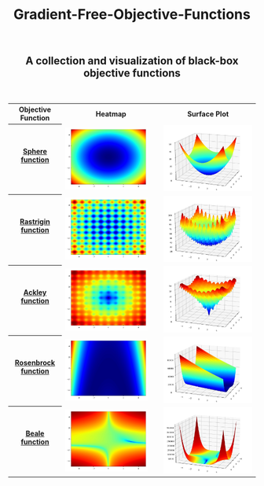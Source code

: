 <H1 align="center">
    Gradient-Free-Objective-Functions
</H1>

<br>

<H2 align="center">
    A collection and visualization of black-box objective functions
</H2>

<br>


<table style="width:100%">
  <tr>
    <th> <b>Objective Function</b> </th>
    <th> <b>Heatmap</b> </th> 
    <th> <b>Surface Plot</b> </th>
  </tr>
  <tr>
    <th> <ins>Sphere function</ins> <br><br>  </th>
    <td> <img src="./doc/images/sphere_function_heatmap.jpg" width="90%"> </td>
    <td> <img src="./doc/images/sphere_function_surface.jpg" width="100%"> </td>
  </tr>
  <tr>
    <th> <ins>Rastrigin function</ins> <br><br> </th>
    <td> <img src="./doc/images/rastrigin_function_heatmap.jpg" width="90%"> </td>
    <td> <img src="./doc/images/rastrigin_function_surface.jpg" width="100%"> </td>
  </tr>
  <tr>
    <th> <ins>Ackley function</ins> <br><br> </th>
    <td> <img src="./doc/images/ackley_function_heatmap.jpg" width="90%"> </td>
    <td> <img src="./doc/images/ackley_function_surface.jpg" width="100%"> </td>
  </tr>
  <tr>
    <th> <ins>Rosenbrock function</ins> <br><br> </th>
    <td> <img src="./doc/images/rosenbrock_function_heatmap.jpg" width="90%"> </td>
    <td> <img src="./doc/images/rosenbrock_function_surface.jpg" width="100%"> </td>
  </tr>
  <tr>
    <th> <ins>Beale function</ins> <br><br> </th>
    <td> <img src="./doc/images/beale_function_heatmap.jpg" width="90%"> </td>
    <td> <img src="./doc/images/beale_function_surface.jpg" width="100%"> </td>
  </tr>
</table>


